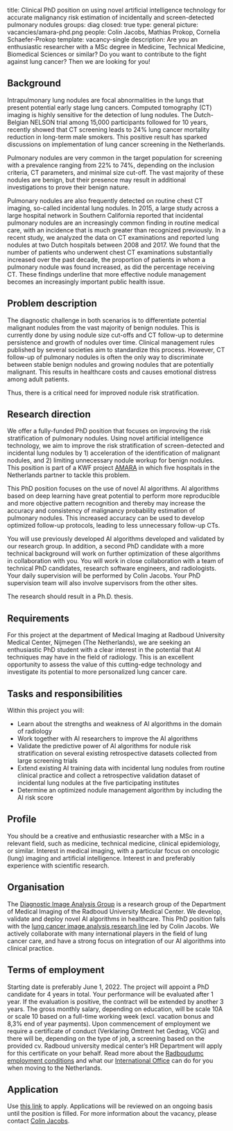 title: Clinical PhD position on using novel artificial intelligence technology for accurate malignancy risk estimation of incidentally and screen-detected pulmonary nodules
groups: diag
closed: true
type: general 
picture: vacancies/amara-phd.png
people: Colin Jacobs, Mathias Prokop, Cornelia Schaefer-Prokop
template: vacancy-single
description: Are you an enthusiastic researcher with a MSc degree in Medicine, Technical Medicine, Biomedical Sciences or similar? Do you want to contribute to the fight against lung cancer? Then we are looking for you!

## Background
Intrapulmonary lung nodules are focal abnormalities in the lungs that present potential early stage lung cancers. Computed tomography (CT) imaging is highly sensitive for the detection of lung nodules. The Dutch-Belgian NELSON trial among 15,000 participants followed for 10 years, recently showed that CT screening leads to 24% lung cancer mortality reduction in long-term male smokers. This positive result has sparked discussions on implementation of lung cancer screening in the Netherlands.

Pulmonary nodules are very common in the target population for screening with a prevalence ranging from 22% to 74%, depending on the inclusion criteria, CT parameters, and minimal size cut-off. The vast majority of these nodules are benign, but their presence may result in additional investigations to prove their benign nature. 

Pulmonary nodules are also frequently detected on routine chest CT imaging, so-called incidental lung nodules. In 2015, a large study across a large hospital network in Southern California reported that incidental pulmonary nodules are an increasingly common finding in routine medical care, with an incidence that is much greater than recognized previously. In a recent study, we analyzed the data on CT examinations and reported lung nodules at two Dutch hospitals between 2008 and 2017. We found that the number of patients who underwent chest CT examinations substantially increased over the past decade, the proportion of patients in whom a pulmonary nodule was found increased, as did the percentage receiving CT. These findings underline that more effective nodule management becomes an increasingly important public health issue.

## Problem description
The diagnostic challenge in both scenarios is to differentiate potential malignant nodules from the vast majority of benign nodules. This is currently done by using nodule size cut-offs and CT follow-up to determine persistence and growth of nodules over time. Clinical management rules published by several societies aim to standardize this process. However, CT follow-up of pulmonary nodules is often the only way to discriminate between stable benign nodules and growing nodules that are potentially malignant. This results in healthcare costs and causes emotional distress among adult patients.

Thus, there is a critical need for improved nodule risk stratification. 

## Research direction
We offer a fully-funded PhD position that focuses on improving the risk stratification of pulmonary nodules. Using novel artificial intelligence technology, we aim to improve the risk stratification of screen-detected and incidental lung nodules by 1) acceleration of the identification of malignant nodules, and 2) limiting unnecessary nodule workup for benign nodules. This position is part of a KWF project [AMARA](https://www.diagnijmegen.nl/projects/amara/) in which five hospitals in the Netherlands partner to tackle this problem.

This PhD position focuses on the use of novel AI algorithms. AI algorithms based on deep learning have great potential to perform more reproducible and more objective pattern recognition and thereby may increase the accuracy and consistency of malignancy probability estimation of pulmonary nodules. This increased accuracy can be used to develop optimized follow-up protocols, leading to less unnecessary follow-up CTs.

You will use previously developed AI algorithms developed and validated by our research group. In addition, a second PhD candidate with a more technical background will work on further optimization of these algorithms in collaboration with you. You will work in close collaboration with a team of technical PhD candidates, research software engineers, and radiologists. Your daily supervision will be performed by Colin Jacobs. Your PhD supervision team will also involve supervisors from the other sites.

The research should result in a Ph.D. thesis.

## Requirements
For this project at the department of Medical Imaging at Radboud University Medical Center, Nijmegen (The Netherlands), we are seeking an enthusiastic PhD student with a clear interest in the potential that AI techniques may have in the field of radiology. This is an excellent opportunity to assess the value of this cutting-edge technology and investigate its potential to more personalized lung cancer care.

## Tasks and responsibilities
Within this project you will:

* Learn about the strengths and weakness of AI algorithms in the domain of radiology
* Work together with AI researchers to improve the AI algorithms
* Validate the predictive power of AI algorithms for nodule risk stratification on several existing retrospective datasets collected from large screening trials
* Extend existing AI training data with incidental lung nodules from routine clinical practice and collect a retrospective validation dataset of incidental lung nodules at the five participating institutes
* Determine an optimized nodule management algorithm by including the AI risk score

## Profile
You should be a creative and enthusiastic researcher with a MSc in a relevant field, such as medicine, technical medicine, clinical epidemiology, or similar.
Interest in medical imaging, with a particular focus on oncologic (lung) imaging and artificial intelligence. Interest in and preferably experience with scientific research. 

## Organisation
The [Diagnostic Image Analysis Group](http://www.diagnijmegen.nl) is a research group of the Department of Medical Imaging of the Radboud University Medical Center.  We develop, validate and deploy novel AI algorithms in healthcare. This PhD position falls with the [lung cancer image analysis research line]( https://www.diagnijmegen.nl/research/lung-cancer-image-analysis/) led by Colin Jacobs. We actively collaborate with many international players in the field of lung cancer care, and have a strong focus on integration of our AI algorithms into clinical practice.

## Terms of employment
Starting date is preferably June 1, 2022.
The project will appoint a PhD candidate for 4 years in total. Your performance will be evaluated after 1 year. If the evaluation is positive, the contract will be extended by another 3 years.
The gross monthly salary, depending on education, will be scale 10A or scale 10 based on a full-time working week (excl. vacation bonus and 8,3% end of year payments). 
Upon commencement of employment we require a certificate of conduct (Verklaring Omtrent het Gedrag, VOG) and there will be, depending on the type of job, a screening based on the provided cv. Radboud university medical center’s HR Department will apply for this certificate on your behalf.
Read more about the [Radboudumc employment conditions](http://www.radboudumc.nl/en/working-at/terms-and-conditions) and what our [International Office](https://www.radboudumc.nl/en/working-at/international-office) can do for you when moving to the Netherlands.

## Application
Use [this link](https://www.radboudumc.nl/en/vacancies/114401-phd-candidate-using-novel-artificial-intelligence-technology-for-accurate-malignancy-risk-est) to apply.
Applications will be reviewed on an ongoing basis until the position is filled.
For more information about the vacancy, please contact [Colin Jacobs](https://www.diagnijmegen.nl/people/colin-jacobs/). 
